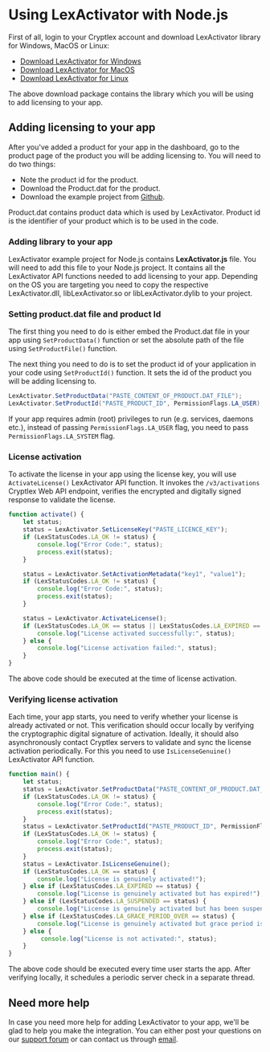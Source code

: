 # Using LexActivator with Node.js

First of all, login to your Cryptlex account and download LexActivator library for Windows, MacOS or Linux:

* ​[Download LexActivator for Windows](https://app.cryptlex.com/downloads)​
* ​[Download LexActivator for MacOS](https://app.cryptlex.com/downloads)
* ​[Download LexActivator for Linux](https://app.cryptlex.com/downloads)​

The above download package contains the library which you will be using to add licensing to your app.

## Adding licensing to your app <a id="adding-licensing-to-your-app"></a>

After you've added a product for your app in the dashboard, go to the product page of the product you will be adding licensing to. You will need to do two things:

* Note the product id for the product.
* Download the Product.dat for the product.
* Download the example project from [Github](https://github.com/cryptlex/lexactivator-nodejs).

Product.dat contains product data which is used by LexActivator. Product id is the identifier of your product which is to be used in the code.

### Adding library to your app <a id="adding-library-to-your-app"></a>

LexActivator example project for Node.js contains **LexActivator.js** file. You will need to add this file to your Node.js project. It contains all the LexActivator API functions needed to add licensing to your app. Depending on the OS you are targeting you need to copy the respective LexActivator.dll, libLexActivator.so or libLexActivator.dylib to your project.

### Setting product.dat file and product Id <a id="setting-product.dat-file-and-product-id"></a>

The first thing you need to do is either embed the Product.dat file in your app using `SetProductData()` function or set the absolute path of the file using `SetProductFile()` function.

The next thing you need to do is to set the product id of your application in your code using `SetProductId()` function. It sets the id of the product you will be adding licensing to.

```csharp
LexActivator.SetProductData("PASTE_CONTENT_OF_PRODUCT.DAT_FILE");
LexActivator.SetProductId("PASTE_PRODUCT_ID", PermissionFlags.LA_USER);
```

If your app requires admin \(root\) privileges to run \(e.g. services, daemons etc.\), instead of passing   `PermissionFlags.LA_USER` flag, you need to pass `PermissionFlags.LA_SYSTEM` flag.

### License activation <a id="license-activation"></a>

To activate the license in your app using the license key, you will use `ActivateLicense()` LexActivator API function. It invokes the `/v3/activations` Cryptlex Web API endpoint, verifies the encrypted and digitally signed response to validate the license.

```javascript
function activate() {
    let status;
    status = LexActivator.SetLicenseKey("PASTE_LICENCE_KEY");
    if (LexStatusCodes.LA_OK != status) {
        console.log("Error Code:", status);
        process.exit(status);
    }

    status = LexActivator.SetActivationMetadata("key1", "value1");
    if (LexStatusCodes.LA_OK != status) {
        console.log("Error Code:", status);
        process.exit(status);
    }

    status = LexActivator.ActivateLicense();
    if (LexStatusCodes.LA_OK == status || LexStatusCodes.LA_EXPIRED == status || LexStatusCodes.LA_SUSPENDED == status) {
        console.log("License activated successfully:", status);
    } else {
        console.log("License activation failed:", status);
    }
}
```

The above code should be executed at the time of license activation.

### Verifying license activation <a id="verifying-license-activation"></a>

Each time, your app starts, you need to verify whether your license is already activated or not. This verification should occur locally by verifying the cryptographic digital signature of activation. Ideally, it should also asynchronously contact Cryptlex servers to validate and sync the license activation periodically. For this you need to use `IsLicenseGenuine()` LexActivator API function.

```javascript
function main() {
    let status;
    status = LexActivator.SetProductData("PASTE_CONTENT_OF_PRODUCT.DAT_FILE");
    if (LexStatusCodes.LA_OK != status) {
        console.log("Error Code:", status);
        process.exit(status);
    }
    status = LexActivator.SetProductId("PASTE_PRODUCT_ID", PermissionFlags.LA_USER);
    if (LexStatusCodes.LA_OK != status) {
        console.log("Error Code:", status);
        process.exit(status);
    }
    status = LexActivator.IsLicenseGenuine();
    if (LexStatusCodes.LA_OK == status) {
        console.log("License is genuinely activated!");
    } else if (LexStatusCodes.LA_EXPIRED == status) {
        console.log("License is genuinely activated but has expired!");
    } else if (LexStatusCodes.LA_SUSPENDED == status) {
        console.log("License is genuinely activated but has been suspended!");
    } else if (LexStatusCodes.LA_GRACE_PERIOD_OVER == status) {
        console.log("License is genuinely activated but grace period is over!");
    } else {
         console.log("License is not activated:", status);
    }
}
```

The above code should be executed every time user starts the app. After verifying locally, it schedules a periodic server check in a separate thread.

## Need more help <a id="need-more-help"></a>

In case you need more help for adding LexActivator to your app, we'll be glad to help you make the integration. You can either post your questions on our [support forum](https://forums.cryptlex.com) or can contact us through [email](mailto:support@cryptlex.com?Subject=Using%20LexActivator).

